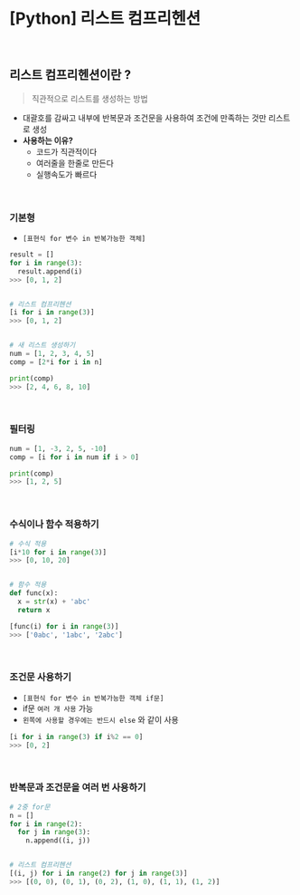 # [Python] 리스트 컴프리헨션

<br />

## **리스트 컴프리헨션이란 ?**

> 직관적으로 리스트를 생성하는 방법

- 대괄호를 감싸고 내부에 반복문과 조건문을 사용하여 조건에 만족하는 것만 리스트로 생성
- **사용하는 이유?**
  - 코드가 직관적이다
  - 여러줄을 한줄로 만든다
  - 실행속도가 빠르다

<br />

### **기본형**

- `[표현식 for 변수 in 반복가능한 객체]`

```python
result = []
for i in range(3):
  result.append(i)
>>> [0, 1, 2]


# 리스트 컴프리헨션
[i for i in range(3)]
>>> [0, 1, 2]


# 새 리스트 생성하기
num = [1, 2, 3, 4, 5]
comp = [2*i for i in n]

print(comp)
>>> [2, 4, 6, 8, 10]
```

<br />

### **필터링**

```python
num = [1, -3, 2, 5, -10]
comp = [i for i in num if i > 0]

print(comp)
>>> [1, 2, 5]
```

<br />

### **수식이나 함수 적용하기**

```python
# 수식 적용
[i*10 for i in range(3)]
>>> [0, 10, 20]


# 함수 적용
def func(x):
  x = str(x) + 'abc'
  return x

[func(i) for i in range(3)]
>>> ['0abc', '1abc', '2abc']
```

<br />

### **조건문 사용하기**

- `[표현식 for 변수 in 반복가능한 객체 if문]`
- if문 `여러 개 사용` 가능
- `왼쪽에 사용할 경우에는 반드시 else` 와 같이 사용

```python
[i for i in range(3) if i%2 == 0]
>>> [0, 2]
```

<br />

### **반복문과 조건문을 여러 번 사용하기**

```python
# 2중 for문
n = []
for i in range(2):
  for j in range(3):
    n.append((i, j))


# 리스트 컴프리헨션
[(i, j) for i in range(2) for j in range(3)]
>>> [(0, 0), (0, 1), (0, 2), (1, 0), (1, 1), (1, 2)]
```
